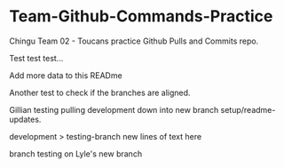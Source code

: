 # Team-Github-Commands-Practice

Chingu Team 02 - Toucans practice Github Pulls and Commits repo.

Test test test...

Add more data to this READme

Another test to check if the branches are aligned.

Gillian testing pulling development down into new branch setup/readme-updates.

development > testing-branch new lines of text here

branch testing on Lyle's new branch

